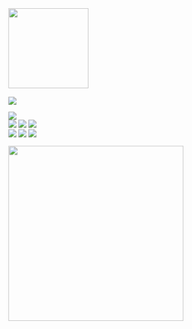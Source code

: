 <img align=center width="160" src="https://github.com/lkdcode/lkdcode/assets/110602069/68ff6938-7c11-402d-91a3-61123c2748f3" />

<br>
<br>
<img src="https://skillicons.dev/icons?i=java,spring,postman&perline=3" />
<p>
<img src="http://mazassumnida.wtf/api/mini/generate_badge?boj=dlrlejr1" />
<br>
<img src="https://img.shields.io/badge/MySQL-4479A1?style=flat&logo=MySQL&logoColor=white" />
<img src="https://img.shields.io/badge/MariaDB-003545?style=flat&logo=MariaDB&logoColor=white" />
<img src="https://img.shields.io/badge/Oracle%20SQL-F80000?style=flat&logo=Oracle&logoColor=white" />
<br>
<img src="https://img.shields.io/badge/HTML5-E34F26?style=flat&logo=HTML5&logoColor=white" />
<img src="https://img.shields.io/badge/CSS3-1572B6?style=flat&logo=CSS3&logoColor=white" />
<img src="https://img.shields.io/badge/JavaScript-f7df1e?style=flat&logo=JavaScript&logoColor=white" />
</p>
<p>

</p>

<img align="left" width="350" src="https://github-readme-stats.vercel.app/api?username=lkdcode&theme=cobalt2&show_icons=true"/>




<!-- <img align=center width="160" src="https://github.com/lkdcode/lkdcode/assets/110602069/3c07189e-d88a-432c-a2b5-088cc953e2bd" /> -->

<!--     <img src="https://img.shields.io/badge/java-%23ED8B00.svg?style=for-the-badge&logo=java&logoColor=white"/>
    <img src="https://img.shields.io/badge/springboot-%236DB33F.svg?style=for-the-badge&logo=springboot&logoColor=white"/>
    <img src="https://img.shields.io/badge/Postman-FF6C37?style=for-the-badge&logo=postman&logoColor=white"/> -->
